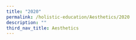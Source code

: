 ```yaml
---
title: "2020"
permalink: /holistic-education/Aesthetics/2020
description: ""
third_nav_title: Aesthetics
---
```

